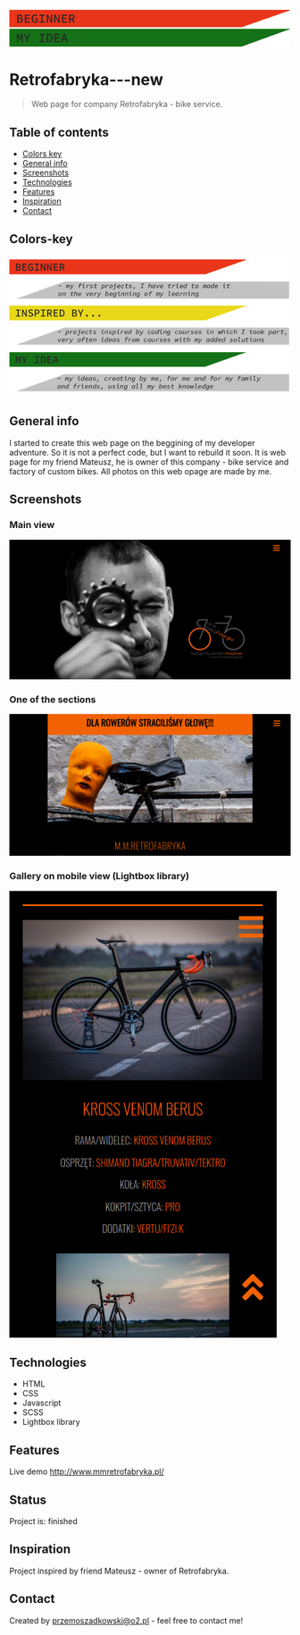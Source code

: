![my idea](beginner.png)
![my idea](my_idea.png)

# Retrofabryka---new
> Web page for company Retrofabryka - bike service.

## Table of contents
* [Colors key](#colors-key)
* [General info](#general-info)
* [Screenshots](#screenshots)
* [Technologies](#technologies)
* [Features](#features)
* [Inspiration](#inspiration)
* [Contact](#contact)

## Colors-key

![key to colors](key.png)

## General info

I started to create this web page on the beggining of my developer adventure. So it is not a perfect code, but I want to rebuild it soon. It is web page for my friend Mateusz, he is owner of this company - bike service and factory of custom bikes. All photos on this web opage are made by me.

## Screenshots

### Main view
![main view](main_view.jpg)

### One of the sections
![one_of_the_sections](section.jpg)

### Gallery on mobile view (Lightbox library)
![mobile view](mobile_view.jpg)

## Technologies
* HTML
* CSS
* Javascript
* SCSS
* Lightbox library

## Features

Live demo http://www.mmretrofabryka.pl/

## Status
Project is: finished

## Inspiration
Project inspired by friend Mateusz - owner of Retrofabryka.

## Contact
Created by [przemoszadkowski@o2.pl](mailto:user@example.com) - feel free to contact me!


